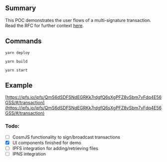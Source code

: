 ## Summary

This POC demonstrates the user flows of a multi-signature transaction. Read the RFC for further context [here](https://www.notion.so/RFC-IPFS-MultiSig-b23b1e3ac7e04ce4bfb92d8595ec1135).

## Commands

```
yarn deploy
```

```
yarn build
```

```
yarn start
```

## Example

[https://ipfs.io/ipfs/QmS6dSDFSNdEGRKk7rdgfQ6sXgPFZ8vSbm7vFdq4E56GSS/#/transaction](https://ipfs.io/ipfs/QmS6dSDFSNdEGRKk7rdgfQ6sXgPFZ8vSbm7vFdq4E56GSS/#/transaction)

### Todo:

- [ ] CosmJS functionality to sign/broadcast transactions
- [x] UI components finished for demo
- [ ] IPFS integration for adding/retrieving files
- [ ] IPNS integration
